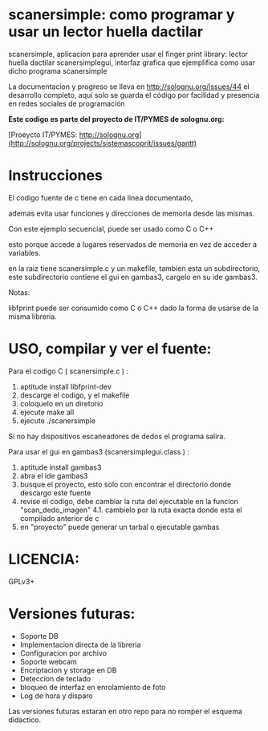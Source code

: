 scanersimple: como programar y usar un lector huella dactilar
============

scanersimple, aplicacion para aprender usar el finger print library: lector huella dactilar
scanersimplegui, interfaz grafica que ejemplifica como usar dicho programa scanersimple

La documentacion y progreso se lleva en http://solognu.org/issues/44 el desarrollo completo, aquí solo se guarda el código por facilidad y presencia en redes sociales de programación

**Este codigo es parte del proyecto de IT/PYMES de solognu.org:** 

[Proeycto IT/PYMES: http://solognu.org](http://solognu.org/projects/sistemascoprit/issues/gantt)


Instrucciones
=============

El codigo fuente de c tiene en cada linea documentado, 

ademas evita usar funciones y direcciones de memoria desde las mismas.

Con este ejemplo secuencial, puede ser usado como C o C++

esto porque accede a lugares reservados de memoria en vez de acceder a variables.

en la raiz tiene scanersimple.c y un makefile, tambien esta un subdirectorio, 
este subdirectorio contiene el gui en gambas3, cargelo en su ide gambas3.

Notas:

libfprint puede ser consumido como C o C++ dado la forma de usarse de la misma libreria.


USO, compilar y ver el fuente:
=============================

Para el codigo C ( scanersimple.c ) :

1. aptitude install libfprint-dev
2. descarge el codigo, y el makefile
3. coloquelo en un diretorio
4. ejecute make all
5. ejecute ./scanersimple

Si no hay dispositivos escaneadores de dedos el programa salira.


Para usar el gui en gambas3 (scanersimplegui.class ) :

1. aptitude install gambas3
2. abra el ide gambas3
3. busque el proyecto, esto solo con encontrar el directorio donde descargo este fuente
4. revise el codigo, debe cambiar la ruta del ejecutable en la funcion "scan_dedo_imagen" 
4.1. cambielo por la ruta exacta donde esta el compilado anterior de c
5. en "proyecto" puede generar un tarbal o ejecutable gambas

LICENCIA:
========

GPLv3+

Versiones futuras:
=================

* Soporte DB
* Implementacion directa de la libreria
* Configuracion por archivo
* Soporte webcam
* Encriptacion y storage en DB
* Deteccion de teclado
* bloqueo de interfaz en enrolamiento de foto
* Log de hora y disparo

Las versiones futuras estaran en otro repo para no romper el esquema didactico.
